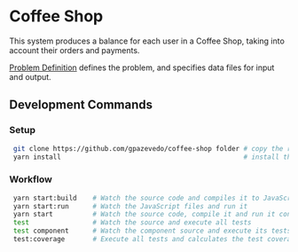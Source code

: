 # Coffee Shop

This system produces a balance for each user in a Coffee Shop, taking into account their orders and payments.

[Problem Definition](./PROBLEM.md) defines the problem, and specifies data files for input and output.

## Development Commands

### Setup

```bash
 git clone https://github.com/gpazevedo/coffee-shop folder # copy the repository for a new folder
 yarn install                                              # install the dependencies
```

### Workflow

```bash
 yarn start:build    # Watch the source code and compiles it to JavaScript
 yarn start:run      # Watch the JavaScript files and run it
 yarn start          # Watch the source code, compile it and run it continuasly
 test                # Watch the source and execute all tests
 test component      # Watch the component source and execute its tests
 test:coverage       # Execute all tests and calculates the test coverage
 ```

